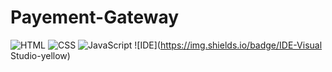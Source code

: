 # Payement-Gateway
![HTML](https://img.shields.io/badge/Language-HTML-orange) ![CSS](https://img.shields.io/badge/Language-CSS-green) ![JavaScript](https://img.shields.io/badge/Language-JavaScript-blue) ![IDE](https://img.shields.io/badge/IDE-Visual Studio-yellow)
 
